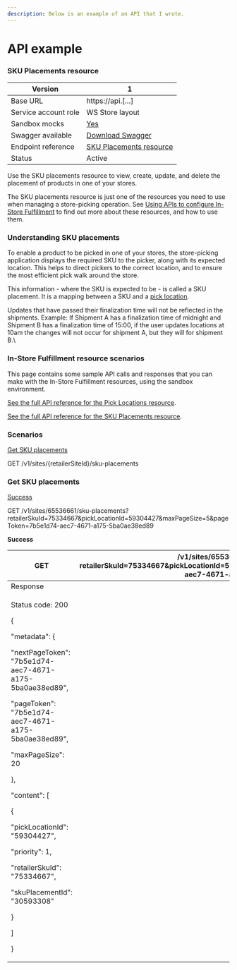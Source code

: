 ```yaml
---
description: Below is an example of an API that I wrote.
---
```


# API example

### SKU Placements resource <a href="#_70tc4vr692i5" id="_70tc4vr692i5"></a>

| Version              | 1                                                                                                                    |
| -------------------- | -------------------------------------------------------------------------------------------------------------------- |
| Base URL             | https://api.\[...]                                                                                                   |
| Service account role | WS Store layout                                                                                                      |
| Sandbox mocks        | [Yes](https://help.abundo.osp.tech/en-us/developer/api/sandbox/scenarios/store-pick)                                 |
| Swagger available    | [Download Swagger](https://help.abundo.osp.tech/api/sku-placements-1.json)                                           |
| Endpoint reference   | [SKU Placements resource](https://help.abundo.osp.tech/en-us/developer/api/reference/isf/sku-placements/1/reference) |
| Status               | Active                                                                                                               |

Use the SKU placements resource to view, create, update, and delete the placement of products in one of your stores.

The SKU placements resource is just one of the resources you need to use when managing a store-picking operation. See [Using APIs to configure In-Store Fulfillment](https://help.abundo.osp.tech/en-us/developer/api/reference/isf/using-isf-apis) to find out more about these resources, and how to use them.

### Understanding SKU placements <a href="#_h5iuc28jpk0c" id="_h5iuc28jpk0c"></a>

To enable a product to be picked in one of your stores, the store-picking application displays the required SKU to the picker, along with its expected location. This helps to direct pickers to the correct location, and to ensure the most efficient pick walk around the store.

This information - where the SKU is expected to be - is called a SKU placement. It is a mapping between a SKU and a [pick location](https://help.abundo.osp.tech/en-us/developer/api/reference/isf/pick-locations/).

Updates that have passed their finalization time will not be reflected in the shipments. Example: If Shipment A has a finalization time of midnight and Shipment B has a finalization time of 15:00, if the user updates locations at 10am the changes will not occur for shipment A, but they will for shipment B.\\

### In-Store Fulfillment resource scenarios <a href="#_xr89q1qpmmmd" id="_xr89q1qpmmmd"></a>

This page contains some sample API calls and responses that you can make with the In-Store Fulfillment resources, using the sandbox environment.

[See the full API reference for the Pick Locations resource](https://help.abundo.osp.tech/en-us/developer/api/reference/isf/pick-locations/).

[See the full API reference for the SKU Placements resource](https://help.abundo.osp.tech/en-us/developer/api/reference/isf/sku-placements/).

### Scenarios <a href="#_jjd8vbimp824" id="_jjd8vbimp824"></a>

[Get SKU placements](https://help.abundo.osp.tech/en-us/developer/api/sandbox/scenarios/store-pick#endpoint-1-get-sku-placements)

GET /v1/sites/{retailerSiteId}/sku-placements

### Get SKU placements <a href="#_8a7o2xrsfnwj" id="_8a7o2xrsfnwj"></a>

[Success](https://help.abundo.osp.tech/en-us/developer/api/sandbox/scenarios/store-pick#scenario-1-success)

GET /v1/sites/65536661/sku-placements?retailerSkuId=75334667\&pickLocationId=59304427\&maxPageSize=5\&pageToken=7b5e1d74-aec7-4671-a175-5ba0ae38ed89

**Success**

| GET                                                                                                                                                                                                                                                                                                                                                                                              | /v1/sites/65536661/sku-placements?retailerSkuId=75334667\&pickLocationId=59304427\&maxPageSize=5\&pageToken=7b5e1d74-aec7-4671-a175-5ba0ae38ed89 |
| ------------------------------------------------------------------------------------------------------------------------------------------------------------------------------------------------------------------------------------------------------------------------------------------------------------------------------------------------------------------------------------------------ | ------------------------------------------------------------------------------------------------------------------------------------------------ |
| Response                                                                                                                                                                                                                                                                                                                                                                                         |                                                                                                                                                  |
| <p>Status code: 200</p><p>{</p><p>"metadata": {</p><p>"nextPageToken": "7b5e1d74-aec7-4671-a175-5ba0ae38ed89",</p><p>"pageToken": "7b5e1d74-aec7-4671-a175-5ba0ae38ed89",</p><p>"maxPageSize": 20</p><p>},</p><p>"content": [</p><p>{</p><p>"pickLocationId": "59304427",</p><p>"priority": 1,</p><p>"retailerSkuId": "75334667",</p><p>"skuPlacementId": "30593308"</p><p>}</p><p>]</p><p>}</p> |                                                                                                                                                  |
